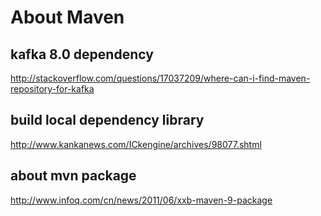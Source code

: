 # About Maven

## kafka 8.0 dependency
http://stackoverflow.com/questions/17037209/where-can-i-find-maven-repository-for-kafka

## build local dependency library
http://www.kankanews.com/ICkengine/archives/98077.shtml

## about mvn package
http://www.infoq.com/cn/news/2011/06/xxb-maven-9-package
